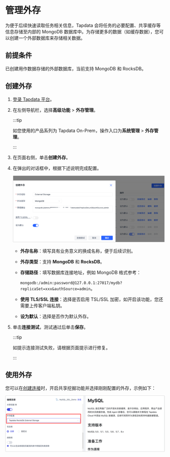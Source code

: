 # 管理外存

为便于后续快速读取任务相关信息，Tapdata 会将任务的必要配置、共享缓存等信息存储至内部的 MongoDB 数据库中。为存储更多的数据（如缓存数据），您可以创建一个外部数据库来存储相关数据。



## 前提条件

已创建用作数据存储的外部数据库，当前支持 MongoDB 和 RocksDB。



## 创建外存

1. [登录 Tapdata 平台](../log-in.md)。

2. 在左侧导航栏，选择**高级功能** > **外存管理**。

   :::tip

   如您使用的产品系列为 Tapdata On-Prem，操作入口为**系统管理** > **外存管理**。

   :::

3. 在页面右侧，单击**创建外存**。

4. 在弹出的对话框中，根据下述说明完成<span id="320-external-storage">配置</span>。

   ![创建外存](../../images/create_external_storage_cn.png)

   * **外存名称**：填写具有业务意义的换成名称，便于后续识别。

   * **外存类型**：支持 **MongoDB** 和 **RocksDB**。

   * **存储路径**：填写数据库连接地址，例如 MongoDB 格式参考：

      `mongodb:/admin:password@127.0.0.1:27017/mydb?replicaSet=xxx&authSource=admin`。

   * **使用 TLS/SSL 连接**：选择是否启用 TSL/SSL 加密，如开启该功能，您还需要上传客户端私钥。

   * **设为默认**：选择是否作为默认外存。

5. 单击**连接测试**，测试通过后单击**保存**。

   :::tip

   如提示连接测试失败，请根据页面提示进行修复。

   :::



## 使用外存

您可以在[创建连接](../../prerequisites/README.md)时，开启共享挖掘功能并选择刚刚配置的外存，示例如下：

![使用外存](../../images/use_external_storage.png)